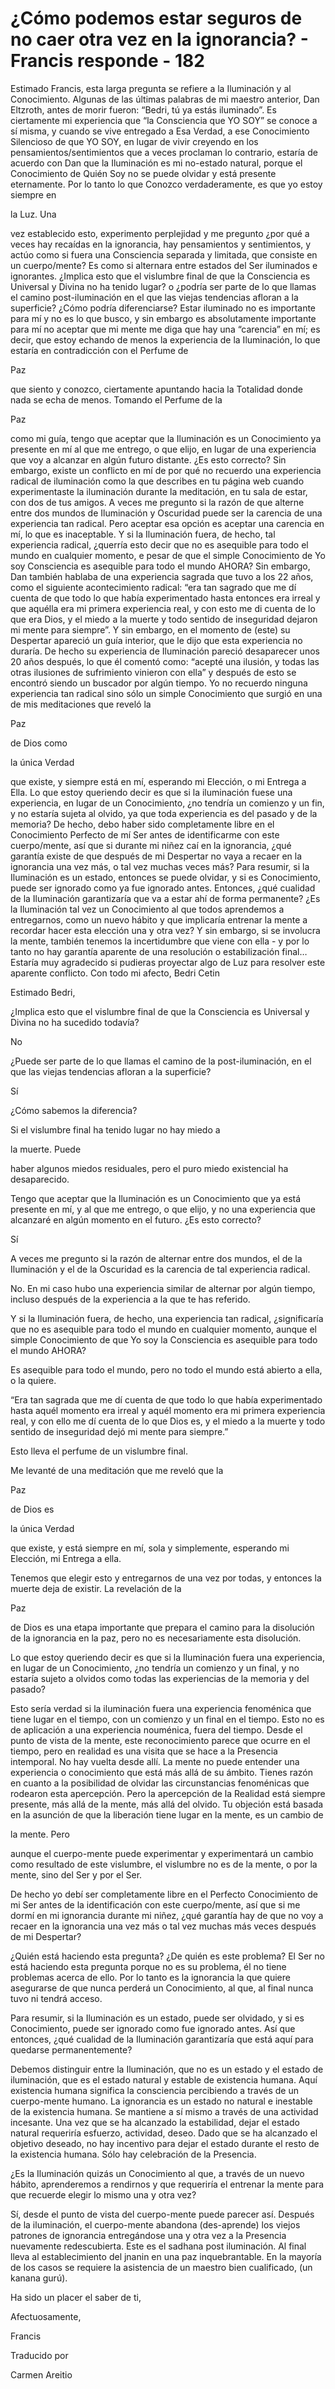 # ¿Cómo podemos estar seguros de no caer otra vez en la ignorancia? - Francis responde - 182

Estimado Francis, esta larga pregunta se refiere a la Iluminación y al Conocimiento. Algunas de las últimas palabras de mi maestro anterior, Dan Eltzroth, antes de morir fueron: “Bedri, tú ya estás iluminado”. Es ciertamente mi experiencia que “la Consciencia que YO SOY” se conoce a sí misma, y cuando se vive entregado a Esa Verdad, a ese Conocimiento Silencioso de que YO SOY, en lugar de vivir creyendo en los pensamientos/sentimientos que a veces proclaman lo contrario, estaría de acuerdo con Dan que la Iluminación es mi no-estado natural, porque el Conocimiento de Quién Soy no se puede olvidar y está presente eternamente. Por lo tanto lo que Conozco verdaderamente, es que yo estoy siempre en 

la Luz. Una

vez establecido esto, experimento perplejidad y me pregunto ¿por qué a veces hay recaídas en la ignorancia, hay pensamientos y sentimientos, y actúo como si fuera una Consciencia separada y limitada, que consiste en un cuerpo/mente? Es como si alternara entre estados del Ser iluminados e ignorantes. ¿Implica esto que el vislumbre final de que la Consciencia es Universal y Divina no ha tenido lugar? o ¿podría ser parte de lo que llamas el camino post-iluminación en el que las viejas tendencias afloran a la superficie? ¿Cómo podría diferenciarse? Estar iluminado no es importante para mí y no es lo que busco, y sin embargo es absolutamente importante para mí no aceptar que mi mente me diga que hay una “carencia” en mí; es decir, que estoy echando de menos la experiencia de la Iluminación, lo que estaría en contradicción con el Perfume de 

Paz

que siento y conozco, ciertamente apuntando hacia la Totalidad donde nada se echa de menos. Tomando el Perfume de la 

Paz

como mi guía, tengo que aceptar que la Iluminación es un Conocimiento ya presente en mí al que me entrego, o que elijo, en lugar de una experiencia que voy a alcanzar en algún futuro distante. ¿Es esto correcto? Sin embargo, existe un conflicto en mí de por qué no recuerdo una experiencia radical de iluminación como la que describes en tu página web cuando experimentaste la iluminación durante la meditación, en tu sala de estar, con dos de tus amigos. A veces me pregunto si la razón de que alterne entre dos mundos de Iluminación y Oscuridad puede ser la carencia de una experiencia tan radical. Pero aceptar esa opción es aceptar una carencia en mí, lo que es inaceptable. Y si la Iluminación fuera, de hecho, tal experiencia radical, ¿querría esto decir que no es asequible para todo el mundo en cualquier momento, e pesar de que el simple Conocimiento de Yo soy Consciencia es asequible para todo el mundo AHORA? Sin embargo, Dan también hablaba de una experiencia sagrada que tuvo a los 22 años, como el siguiente acontecimiento radical: “era tan sagrado que me dí cuenta de que todo lo que había experimentado hasta entonces era irreal y que aquélla era mi primera experiencia real, y con esto me di cuenta de lo que era Dios, y el miedo a la muerte y todo sentido de inseguridad dejaron mi mente para siempre”. Y sin embargo, en el momento de (este) su Despertar apareció un guía interior, que le dijo que esta experiencia no duraría. De hecho su experiencia de Iluminación pareció desaparecer unos 20 años después, lo que él comentó como: “acepté una ilusión, y todas las otras ilusiones de sufrimiento vinieron con ella” y después de esto se encontró siendo un buscador por algún tiempo. Yo no recuerdo ninguna experiencia tan radical sino sólo un simple Conocimiento que surgió en una de mis meditaciones que reveló la 

Paz

de Dios como 

la única Verdad

que existe, y siempre está en mí, esperando mi Elección, o mi Entrega a Ella. Lo que estoy queriendo decir es que si la iluminación fuese una experiencia, en lugar de un Conocimiento, ¿no tendría un comienzo y un fin, y no estaría sujeta al olvido, ya que toda experiencia es del pasado y de la memoria? De hecho, debo haber sido completamente libre en el Conocimiento Perfecto de mí Ser antes de identificarme con este cuerpo/mente, así que si durante mi niñez caí en la ignorancia, ¿qué garantía existe de que después de mi Despertar no vaya a recaer en la ignorancia una vez más, o tal vez muchas veces más? Para resumir, si la Iluminación es un estado, entonces se puede olvidar, y si es Conocimiento, puede ser ignorado como ya fue ignorado antes. Entonces, ¿qué cualidad de la Iluminación garantizaría que va a estar ahí de forma permanente? ¿Es la Iluminación tal vez un Conocimiento al que todos aprendemos a entregarnos, como un nuevo hábito y que implicaría entrenar la mente a recordar hacer esta elección una y otra vez? Y sin embargo, si se involucra la mente, también tenemos la incertidumbre que viene con ella - y por lo tanto no hay garantía aparente de una resolución o estabilización final… Estaría muy agradecido si pudieras proyectar algo de Luz para resolver este aparente conflicto. Con todo mi afecto, Bedri Cetin

Estimado Bedri,

¿Implica esto que el vislumbre final de que la Consciencia es Universal y Divina no ha sucedido todavía?

No

¿Puede ser parte de lo que llamas el camino de la post-iluminación, en el que las viejas tendencias afloran a la superficie?

Sí

¿Cómo sabemos la diferencia?

Si el vislumbre final ha tenido lugar no hay miedo a 

la muerte. Puede

haber algunos miedos residuales, pero el puro miedo existencial ha desaparecido.

Tengo que aceptar que la Iluminación es un Conocimiento que ya está presente en mí, y al que me entrego, o que elijo, y no una experiencia que alcanzaré en algún momento en el futuro. ¿Es esto correcto?

Sí

A veces me pregunto si la razón de alternar entre dos mundos, el de la Iluminación y el de la Oscuridad es la carencia de tal experiencia radical.

No. En mi caso hubo una experiencia similar de alternar por algún tiempo, incluso después de la experiencia a la que te has referido.

Y si la Iluminación fuera, de hecho, una experiencia tan radical, ¿significaría que no es asequible para todo el mundo en cualquier momento, aunque el simple Conocimiento de que Yo soy la Consciencia es asequible para todo el mundo AHORA?

Es asequible para todo el mundo, pero no todo el mundo está abierto a ella, o la quiere.

“Era tan sagrada que me dí cuenta de que todo lo que había experimentado hasta aquél momento era irreal y aquél momento era mi primera experiencia real, y con ello me dí cuenta de lo que Dios es, y el miedo a la muerte y todo sentido de inseguridad dejó mi mente para siempre.”

Esto lleva el perfume de un vislumbre final.

Me levanté de una meditación que me reveló que la 

Paz

de Dios es 

la única Verdad

que existe, y está siempre en mí, sola y simplemente, esperando mi Elección, mi Entrega a ella.

Tenemos que elegir esto y entregarnos de una vez por todas, y entonces la muerte deja de existir. La revelación de la 

Paz

de Dios es una etapa importante que prepara el camino para la disolución de la ignorancia en la paz, pero no es necesariamente esta disolución.

Lo que estoy queriendo decir es que si la Iluminación fuera una experiencia, en lugar de un Conocimiento, ¿no tendría un comienzo y un final, y no estaría sujeto a olvidos como todas las experiencias de la memoria y del pasado?

Esto sería verdad si la iluminación fuera una experiencia fenoménica que tiene lugar en el tiempo, con un comienzo y un final en el tiempo. Esto no es de aplicación a una experiencia nouménica, fuera del tiempo. Desde el punto de vista de la mente, este reconocimiento parece que ocurre en el tiempo, pero en realidad es una visita que se hace a la Presencia intemporal. No hay vuelta desde allí. La mente no puede entender una experiencia o conocimiento que está más allá de su ámbito. Tienes razón en cuanto a la posibilidad de olvidar las circunstancias fenoménicas que rodearon esta apercepción. Pero la apercepción de la Realidad está siempre presente, más allá de la mente, más allá del olvido. Tu objeción está basada en la asunción de que la liberación tiene lugar en la mente, es un cambio de 

la mente. Pero

aunque el cuerpo-mente puede experimentar y experimentará un cambio como resultado de este vislumbre, el vislumbre no es de la mente, o por la mente, sino del Ser y por el Ser.

De hecho yo debí ser completamente libre en el Perfecto Conocimiento de mi Ser antes de la identificación con este cuerpo/mente, así que si me dormí en mi ignorancia durante mi niñez, ¿qué garantía hay de que no voy a recaer en la ignorancia una vez más o tal vez muchas más veces después de mi Despertar?

¿Quién está haciendo esta pregunta? ¿De quién es este problema? El Ser no está haciendo esta pregunta porque no es su problema, él no tiene problemas acerca de ello. Por lo tanto es la ignorancia la que quiere asegurarse de que nunca perderá un Conocimiento, al que, al final nunca tuvo ni tendrá acceso.

Para resumir, si la Iluminación es un estado, puede ser olvidado, y si es Conocimiento, puede ser ignorado como fue ignorado antes. Así que entonces, ¿qué cualidad de la Iluminación garantizaría que está aquí para quedarse permanentemente?

Debemos distinguir entre la Iluminación, que no es un estado y el estado de iluminación, que es el estado natural y estable de existencia humana. Aquí existencia humana significa la consciencia percibiendo a través de un cuerpo-mente humano. La ignorancia es un estado no natural e inestable de la existencia humana. Se mantiene a sí mismo a través de una actividad incesante. Una vez que se ha alcanzado la estabilidad, dejar el estado natural requeriría esfuerzo, actividad, deseo. Dado que se ha alcanzado el objetivo deseado, no hay incentivo para dejar el estado durante el resto de la existencia humana. Sólo hay celebración de la Presencia.

¿Es la Iluminación quizás un Conocimiento al que, a través de un nuevo hábito, aprenderemos a rendirnos y que requeriría el entrenar la mente para que recuerde elegir lo mismo una y otra vez?

Sí, desde el punto de vista del cuerpo-mente puede parecer así. Después de la iluminación, el cuerpo-mente abandona (des-aprende) los viejos patrones de ignorancia entregándose una y otra vez a la Presencia nuevamente redescubierta. Este es el sadhana post iluminación. Al final lleva al establecimiento del jnanin en una paz inquebrantable. En la mayoría de los casos se requiere la asistencia de un maestro bien cualificado, (un kanana gurú).

Ha sido un placer el saber de ti,

Afectuosamente,

Francis 

Traducido por 

Carmen Areitio

